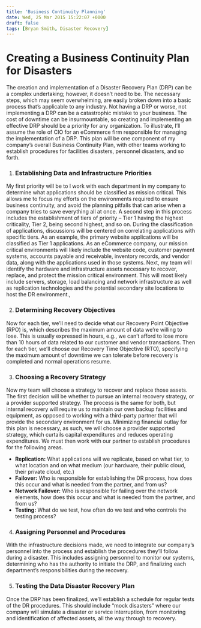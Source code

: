 ```yaml
---
title: 'Business Continuity Planning'
date: Wed, 25 Mar 2015 15:22:07 +0000
draft: false
tags: [Bryan Smith, Disaster Recovery]
---
```


**Creating a Business Continuity Plan for Disasters**
=====================================================

The creation and implementation of a Disaster Recovery Plan (DRP) can be a complex undertaking; however, it doesn’t need to be. The necessary steps, which may seem overwhelming, are easily broken down into a basic process that’s applicable to any industry. Not having a DRP or worse, not implementing a DRP can be a catastrophic mistake to your business. The cost of downtime can be insurmountable, so creating and implementing an effective DRP should be a priority for any organization. To illustrate, I’ll assume the role of CIO for an eCommerce firm responsible for managing the implementation of a DRP. This plan will be one component of my company’s overall Business Continuity Plan, with other teams working to establish procedures for facilities disasters, personnel disasters, and so forth.

1.  ### **Establishing Data and Infrastructure Priorities**
    

My first priority will be to l work with each department in my company to determine what applications should be classified as mission critical. This allows me to focus my efforts on the environments required to ensure business continuity, and avoid the planning pitfalls that can arise when a company tries to save everything all at once. A second step in this process includes the establishment of tiers of priority – Tier 1 having the highest criticality, Tier 2, being second highest, and so on. During the classification of applications, discussions will be centered on correlating applications with specific tiers. As an example, the primary website applications will be classified as Tier 1 applications. As an eCommerce company, our mission critical environments will likely include the website code, customer payment systems, accounts payable and receivable, inventory records, and vendor data, along with the applications used in those systems. Next, my team will identify the hardware and infrastructure assets necessary to recover, replace, and protect the mission critical environment. This will most likely include servers, storage, load balancing and network infrastructure as well as replication technologies and the potential secondary site locations to host the DR environment.,

2.  ### **Determining Recovery Objectives**
    

Now for each tier, we’ll need to decide what our Recovery Point Objective (RPO) is, which describes the maximum amount of data we’re willing to lose. This is usually expressed in hours, e.g., we can’t afford to lose more than 10 hours of data related to our customer and vendor transactions. Then for each tier, we’ll choose our Recovery Time Objective (RTO), specifying the maximum amount of downtime we can tolerate before recovery is completed and normal operations resume.

3.  ### **Choosing a Recovery Strategy**
    

Now my team will choose a strategy to recover and replace those assets. The first decision will be whether to pursue an internal recovery strategy, or a provider supported strategy. The process is the same for both, but internal recovery will require us to maintain our own backup facilities and equipment, as opposed to working with a third-party partner that will provide the secondary environment for us. Minimizing financial outlay for this plan is necessary, as such, we will choose a provider supported strategy, which curtails capital expenditures and reduces operating expenditures. We must then work with our partner to establish procedures for the following areas.

*   **Replication:** What applications will we replicate, based on what tier, to what location and on what medium (our hardware, their public cloud, their private cloud, etc.)
*   **Failover:** Who is responsible for establishing the DR process, how does this occur and what is needed from the partner, and from us?
*   **Network Failover:** Who is responsible for failing over the network elements, how does this occur and what is needed from the partner, and from us?
*   **Testing:** What do we test, how often do we test and who controls the testing process?

4.  ### **Assigning Personnel and Procedures**
    

With the infrastructure decisions made, we need to integrate our company’s personnel into the process and establish the procedures they’ll follow during a disaster. This includes assigning personnel to monitor our systems, determining who has the authority to initiate the DRP, and finalizing each department’s responsibilities during the recovery.

5.  ### **Testing the Data Disaster Recovery Plan**
    

Once the DRP has been finalized, we’ll establish a schedule for regular tests of the DR procedures. This should include “mock disasters” where our company will simulate a disaster or service interruption, from monitoring and identification of affected assets, all the way through to recovery.